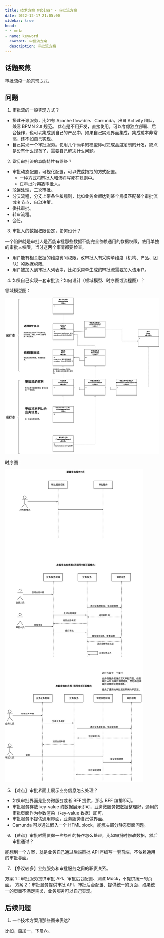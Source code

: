 ```yaml
---
title: 技术方案 Webinar - 审批流方案
date: 2022-12-17 21:05:00
sidebar: true
head:
- - meta
- name: keyword
  content: 审批流方案
  description: 审批流方案
---
```


## 话题聚焦

审批流的一般实现方式。

## 问题

1. 审批流的一般实现方式？

- 搭建开源服务，比如有 Apache flowable、Camunda，出自 Activity 团队，兼容 BPMN 2.0 规范。 优点是不用开发，直接使用，可以考虑独立部署、后台操作，也可以集成到自己的产品中。如果自己实现界面集成，集成成本非常高，还不如自己实现。
- 自己实现一个审批服务。使用几个简单的模型即可完成高度定制的开发，缺点是没有什么规范了，需要自己解决什么问题。

2. 常见审批流的功能特性有哪些？

- 审批动态配置，可视化配置，可以做成拖拽的方式配置。
  - 一种方式将审批人和流程写死在规则中。
  - 在审批时再选审批人。
- 驳回处理，二次审批。
- 分支流程，分支上带条件和规则，比如业务金额达到某个规模匹配某个审批流或者节点，自动决策。
- 委托审批。
- 转审流程。
- 会签。

3. 审批人的数据权限设定，如何设计？

一个陷阱就是审批人是否能审批那些数据不能完全依赖通用的数据权限，使用单独的审批人权限，当时这两个事情都要检查。

- 用户能有相关数据的维度访问权限，改审批人有采购单维度（机构、产品、团队）的数据权限。
- 用户被加入到审批人列表中，比如采购单生成的审批流需要加入该用户。


4. 如果自己实现一套审批流？如何设计（领域模型、时序图或流程图）？


领域模型图：

![](./java-solution-webinar-9/approve-flow-models.jpg)

时序图：

![](./java-solution-webinar-9/approve-flow-sequence.jpg)

5. 【难点】审批界面上展示业务信息怎么处理？

- 如果审批界面是业务微服务或者 BFF 提供，那么 BFF 编排即可。
- 审批服务存放 key-value 的数据展示即可，业务微服务把数据整理好，通用的审批页面作为参数渲染（key-value 数据）即可。
- 审批服务不提供通用界面，业务服务自己做界面。
- Camunda 可以通过嵌入一个 HTML block，能解决部分静态页面问题。

6. 【难点】审批时需要做一些额外的操作怎么处理，比如审批时修改数据，然后审批通过？

能想到一个方案，就是业务自己通过后端审批 API 再编写一套前端，不依赖通用的审批界面。

7. 【争议较多】业务服务和审批服务之间的职责关系。

方案 1：审批服务提供审批 API、审批后台配置、测试 Mock，不提供统一的页面。
方案 2：审批服务提供审批 API、审批后台配置、提供统一的页面，如果统一的页面不满足需求，业务服务可以自己实现。

## 后续问题

1. 一个技术方案用那些图来表达?

比如，四加一，下周六。
